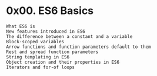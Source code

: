 # 0x00. ES6 Basics

	What ES6 is
	New features introduced in ES6
	The difference between a constant and a variable
	Block-scoped variables
	Arrow functions and function parameters default to them
	Rest and spread function parameters
	String templating in ES6
	Object creation and their properties in ES6
	Iterators and for-of loops
